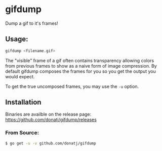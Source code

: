 # gifdump

Dump a gif to it's frames!

## Usage:

```bash
gifdump <filename.gif>
```

The "visible" frame of a gif often contains transparency allowing colors from previous frames to show as a naive form of image compression.
By default gifdump composes the frames for you so you get the output you would expect.

To get the true uncomposed frames, you may use the `-u` option.

## Installation

Binaries are availble on the release page:  https://github.com/donatj/gifdump/releases

### From Source:

```bash
$ go get -u -v github.com/donatj/gifdump
```
